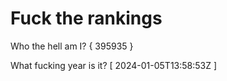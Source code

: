 # Fuck the rankings

Who the hell am I?
{ 395935 }

What fucking year is it?
[ 2024-01-05T13:58:53Z ]
